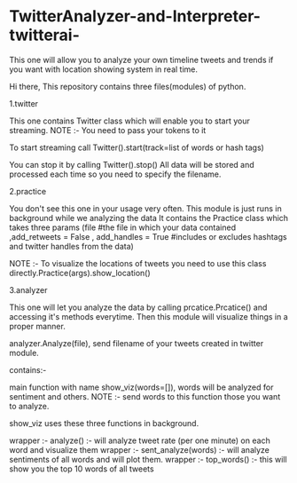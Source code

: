 # TwitterAnalyzer-and-Interpreter-twitterai-
This one will allow you to analyze your own timeline tweets and trends if you want with location showing system in real time.

Hi there,
This repository contains three files(modules) of python.

1.twitter

This one contains Twitter class which will enable you to start your streaming.
NOTE :- You need to pass your tokens to it

To start streaming call Twitter().start(track=list of words or hash tags)

You can stop it by calling Twitter().stop()
All data will be stored and processed each time so you need to specify the filename.

2.practice

You don't see this one in your usage very often. This module is just runs in background while we analyzing the data
It contains the Practice class which takes three params
(file #the file in which your data contained ,add_retweets = False , add_handles = True #includes or excludes hashtags and twitter handles from the data)

NOTE :- To visualize the locations of tweets you need to use this class directly.Practice(args).show_location()

3.analyzer

This one will let you analyze the data by calling prcatice.Prcatice() and accessing it's methods everytime. Then this module will visualize things in a proper manner.

analyzer.Analyze(file), send filename of your tweets created in twitter module. 

contains:-

main function with name show_viz(words=[]), words will be analyzed for sentiment and others.
NOTE :- send words to this function those you want to analyze.

show_viz uses these three functions in background.

wrapper :- analyze() :- will analyze tweet rate (per one minute) on each word and visualize them
wrapper :- sent_analyze(words) :- will analyze sentiments of all words and will plot them.
wrapper :- top_words() :- this will show you the top 10 words of all tweets



